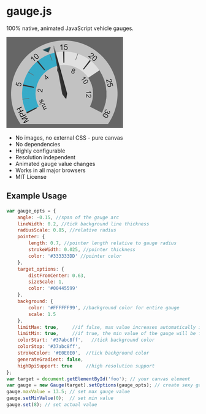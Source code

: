 gauge.js
========

100% native, animated JavaScript vehicle gauges.

![gauge1](assets/gauge1.png)

 * No images, no external CSS - pure canvas
 * No dependencies
 * Highly configurable
 * Resolution independent
 * Animated gauge value changes
 * Works in all major browsers
 * MIT License

## Example Usage

```javascript
var gauge_opts = {
    angle: -0.15, //span of the gauge arc
    lineWidth: 0.2, //tick background line thickness
    radiusScale: 0.85, //relative radius
    pointer: {
        length: 0.7, //pointer length relative to gauge radius
        strokeWidth: 0.025, //pointer thickness
        color: '#333333DD' //pointer color
    },
    target_options: {
        distFromCenter: 0.63,
        sizeScale: 1,
        color: '#00445599'    
    },
    background: {
        color: '#FFFFFF99', //background color for entire gauge
        scale: 1.5
    },
    limitMax: true,     //if false, max value increases automatically if value > maxValue
    limitMin: true,     //if true, the min value of the gauge will be fixed
    colorStart: '#37abc8ff',   //tick background color
    colorStop: '#37abc8ff',
    strokeColor: '#E0E0E0',  //tick background color
    generateGradient: false,
    highDpiSupport: true     //high resolution support
};
var target = document.getElementById('foo'); // your canvas element
var gauge = new Gauge(target).setOptions(gauge_opts); // create sexy gauge!
gauge.maxValue = 13.5; // set max gauge value
gauge.setMinValue(0);  // set min value
gauge.set(8); // set actual value
```
